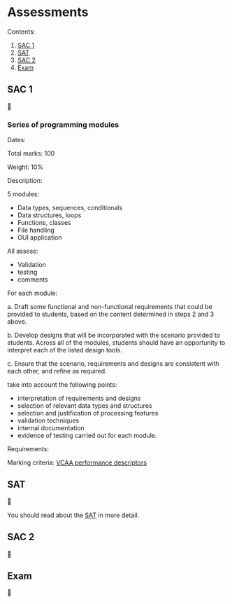 # Assessments

Contents:

1. [SAC 1](#sac-1)
2. [SAT](#sat)
3. [SAC 2](#sac-2)
4. [Exam](#exam)

## SAC 1

🚧

### Series of programming modules

Dates:

Total marks: 100

Weight: 10%

Description:

5 modules:
* Data types, sequences, conditionals
* Data structures, loops
* Functions, classes
* File handling
* GUI application

All assess:
* Validation
* testing
* comments

For each module:

a. Draft some functional and non-functional requirements that could be provided to students, based on the content determined in steps 2 and 3 above.

b. Develop designs that will be incorporated with the scenario provided to students. Across all of the modules, students should have an opportunity to interpret each of the listed design tools.

c. Ensure that the scenario, requirements and designs are consistent with each other, and refine as required.

take into account the following points:
* interpretation of requirements and designs
* selection of relevant data types and structures
* selection and justification of processing features
* validation techniques
* internal documentation
* evidence of testing carried out for each module.

Requirements:

Marking criteria: [VCAA performance descriptors](https://www.vcaa.vic.edu.au/Documents/vce/adviceforteachers/computing/2020SoftwareDevelopmentPerformanceDescriptorsU3O1.docx)

## SAT

🚧

You should read about the [SAT](sat.md) in more detail.

## SAC 2

🚧

## Exam

🚧